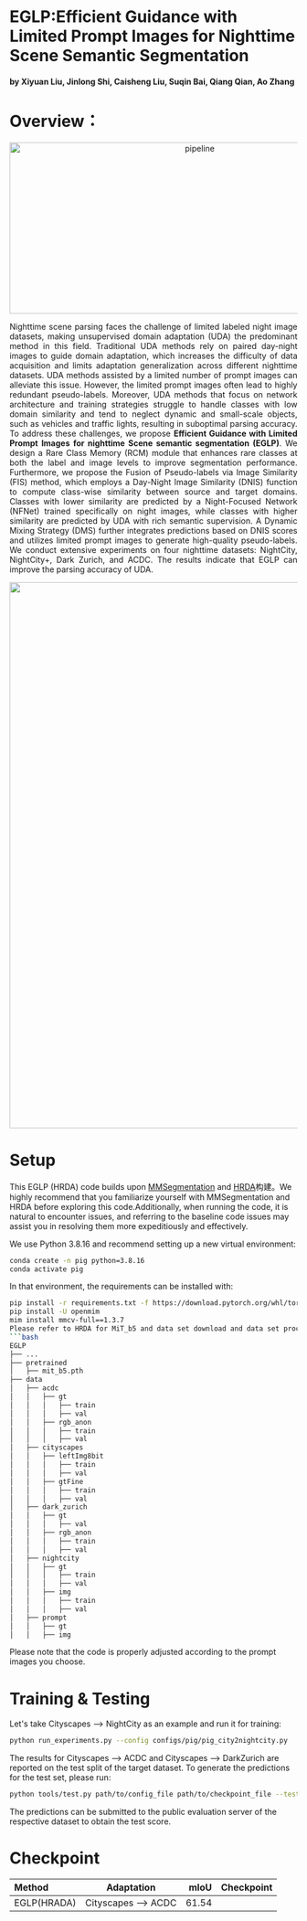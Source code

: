 # EGLP:Efficient Guidance with Limited Prompt Images for Nighttime Scene Semantic Segmentation
#### by Xiyuan Liu, Jinlong Shi, Caisheng Liu, Suqin Bai, Qiang Qian, Ao Zhang
# Overview：

<div align="center">
  <img width="650" height="300" alt="pipeline" src="https://github.com/user-attachments/assets/ddc3d2ae-6c09-418c-8ea2-db6ae833cd3d" />
</div>

<div align="justify">

Nighttime scene parsing faces the challenge of limited labeled night image datasets, making unsupervised domain adaptation (UDA) the predominant method in this field. Traditional UDA methods rely on paired day-night images to guide domain adaptation, which increases the difficulty of data acquisition and limits adaptation generalization across different nighttime datasets. UDA methods assisted by a limited number of prompt images can alleviate this issue. However, the limited prompt images often lead to highly redundant pseudo-labels. Moreover, UDA methods that focus on network architecture and training strategies struggle to handle classes with low domain similarity and tend to neglect dynamic and small-scale objects, such as vehicles and traffic lights, resulting in suboptimal parsing accuracy. To address these challenges, we propose **Efficient Guidance with Limited Prompt Images for nighttime Scene semantic segmentation (EGLP)**. We design a Rare Class Memory (RCM) module that enhances rare classes at both the label and image levels to improve segmentation performance. Furthermore, we propose the Fusion of Pseudo-labels via Image Similarity (FIS) method, which employs a Day-Night Image Similarity (DNIS) function to compute class-wise similarity between source and target domains. Classes with lower similarity are predicted by a Night-Focused Network (NFNet) trained specifically on night images, while classes with higher similarity are predicted by UDA with rich semantic supervision. A Dynamic Mixing Strategy (DMS) further integrates predictions based on DNIS scores and utilizes limited prompt images to generate high-quality pseudo-labels. We conduct extensive experiments on four nighttime datasets: NightCity, NightCity+, Dark Zurich, and ACDC. The results indicate that EGLP can improve the parsing accuracy of UDA.

</div>
<div align="center">
<img width="1442" height="956" alt="img5" src="https://github.com/user-attachments/assets/cef82a03-664d-4cb0-ae7f-962be5680b3b" />
</div>

# Setup
This EGLP (HRDA) code builds upon [MMSegmentation](https://github.com/open-mmlab/mmsegmentation) and [HRDA](https://github.com/lhoyer/HRDA)构建。We highly recommend that you familiarize yourself with MMSegmentation and HRDA before exploring this code.Additionally, when running the code, it is natural to encounter issues, and referring to the baseline code issues may assist you in resolving them more expeditiously and effectively.

We use Python 3.8.16 and recommend setting up a new virtual environment:
```bash
conda create -n pig python=3.8.16
conda activate pig
```
In that environment, the requirements can be installed with:
```bash
pip install -r requirements.txt -f https://download.pytorch.org/whl/torch_stable.html
pip install -U openmim
mim install mmcv-full==1.3.7
Please refer to HRDA for MiT_b5 and data set download and data set processing. Please refer to [FDLNet]([https://github.com/open-mmlab/mmsegmentation](https://github.com/wangsen99/FDLNet)) for NightCity. The final folder structure should look like this:
```bash
EGLP
├── ...
├── pretrained
│   ├── mit_b5.pth
├── data
│   ├── acdc
│   │   ├── gt
│   │   │   ├── train
│   │   │   ├── val
│   │   ├── rgb_anon
│   │   │   ├── train
│   │   │   ├── val
│   ├── cityscapes
│   │   ├── leftImg8bit
│   │   │   ├── train
│   │   │   ├── val
│   │   ├── gtFine
│   │   │   ├── train
│   │   │   ├── val
│   ├── dark_zurich
│   │   ├── gt
│   │   │   ├── val
│   │   ├── rgb_anon
│   │   │   ├── train
│   │   │   ├── val
│   ├── nightcity
│   │   ├── gt
│   │   │   ├── train
│   │   │   ├── val
│   │   ├── img
│   │   │   ├── train
│   │   │   ├── val
│   ├── prompt
│   │   ├── gt
│   │   ├── img
```
Please note that the code is properly adjusted according to the prompt images you choose.
# Training & Testing
Let's take Cityscapes --> NightCity as an example and run it for training:
```bash
python run_experiments.py --config configs/pig/pig_city2nightcity.py
```
The results for Cityscapes --> ACDC and Cityscapes --> DarkZurich are reported on the test split of the target dataset. To generate the predictions for the test set, please run:
```bash
python tools/test.py path/to/config_file path/to/checkpoint_file --test-set --format-only --eval-option imgfile_prefix=labelTrainIds to_label_id=False
```
The predictions can be submitted to the public evaluation server of the respective dataset to obtain the test score.

# Checkpoint
| Method       | Adaptation                 | mIoU     |Checkpoint|
|:-------------|:--------------------------:|---------:|---------:|
| EGLP(HRADA)  | Cityscapes --> ACDC        | 61.54    |  |

